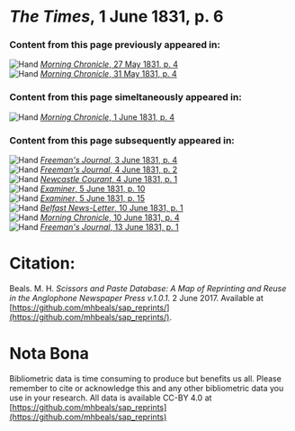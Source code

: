 # *The Times*, 1 June 1831, p. 6  
  
### Content from this page previously appeared in:  
![Hand](http://scissorsandpaste.net/wp-content/uploads/2017/06/smallhandpointer.png) [*Morning Chronicle*, 27 May 1831, p. 4](https://mhbeals.github.io/sap_html/Morning-Chronicle/Morning-Chronicle-27-May-1831-p-4)  
![Hand](http://scissorsandpaste.net/wp-content/uploads/2017/06/smallhandpointer.png) [*Morning Chronicle*, 31 May 1831, p. 4](https://mhbeals.github.io/sap_html/Morning-Chronicle/Morning-Chronicle-31-May-1831-p-4)  
  
### Content from this page simeltaneously appeared in:  
![Hand](http://scissorsandpaste.net/wp-content/uploads/2017/06/smallhandpointer.png) [*Morning Chronicle*, 1 June 1831, p. 4](https://mhbeals.github.io/sap_html/Morning-Chronicle/Morning-Chronicle-1-June-1831-p-4)  
  
### Content from this page subsequently appeared in:  
![Hand](http://scissorsandpaste.net/wp-content/uploads/2017/06/smallhandpointer.png) [*Freeman's Journal*, 3 June 1831, p. 4](https://mhbeals.github.io/sap_html/Freeman's-Journal/Freeman's-Journal-3-June-1831-p-4)  
![Hand](http://scissorsandpaste.net/wp-content/uploads/2017/06/smallhandpointer.png) [*Freeman's Journal*, 4 June 1831, p. 2](https://mhbeals.github.io/sap_html/Freeman's-Journal/Freeman's-Journal-4-June-1831-p-2)  
![Hand](http://scissorsandpaste.net/wp-content/uploads/2017/06/smallhandpointer.png) [*Newcastle Courant*, 4 June 1831, p. 1](https://mhbeals.github.io/sap_html/Newcastle-Courant/Newcastle-Courant-4-June-1831-p-1)  
![Hand](http://scissorsandpaste.net/wp-content/uploads/2017/06/smallhandpointer.png) [*Examiner*, 5 June 1831, p. 10](https://mhbeals.github.io/sap_html/Examiner/Examiner-5-June-1831-p-10)  
![Hand](http://scissorsandpaste.net/wp-content/uploads/2017/06/smallhandpointer.png) [*Examiner*, 5 June 1831, p. 15](https://mhbeals.github.io/sap_html/Examiner/Examiner-5-June-1831-p-15)  
![Hand](http://scissorsandpaste.net/wp-content/uploads/2017/06/smallhandpointer.png) [*Belfast News-Letter*, 10 June 1831, p. 1](https://mhbeals.github.io/sap_html/Belfast-News-Letter/Belfast-News-Letter-10-June-1831-p-1)  
![Hand](http://scissorsandpaste.net/wp-content/uploads/2017/06/smallhandpointer.png) [*Morning Chronicle*, 10 June 1831, p. 4](https://mhbeals.github.io/sap_html/Morning-Chronicle/Morning-Chronicle-10-June-1831-p-4)  
![Hand](http://scissorsandpaste.net/wp-content/uploads/2017/06/smallhandpointer.png) [*Freeman's Journal*, 13 June 1831, p. 1](https://mhbeals.github.io/sap_html/Freeman's-Journal/Freeman's-Journal-13-June-1831-p-1)  


# Citation: 

Beals. M. H. *Scissors and Paste Database: A Map of Reprinting and Reuse in the Anglophone Newspaper Press v.1.0.1.* 2 June 2017. Available at [https://github.com/mhbeals/sap_reprints/](https://github.com/mhbeals/sap_reprints/). 

# Nota Bona

Bibliometric data is time consuming to produce but benefits us all. Please remember to cite or acknowledge this and any other bibliometric data you use in your research. All data is available CC-BY 4.0 at [https://github.com/mhbeals/sap_reprints](https://github.com/mhbeals/sap_reprints)